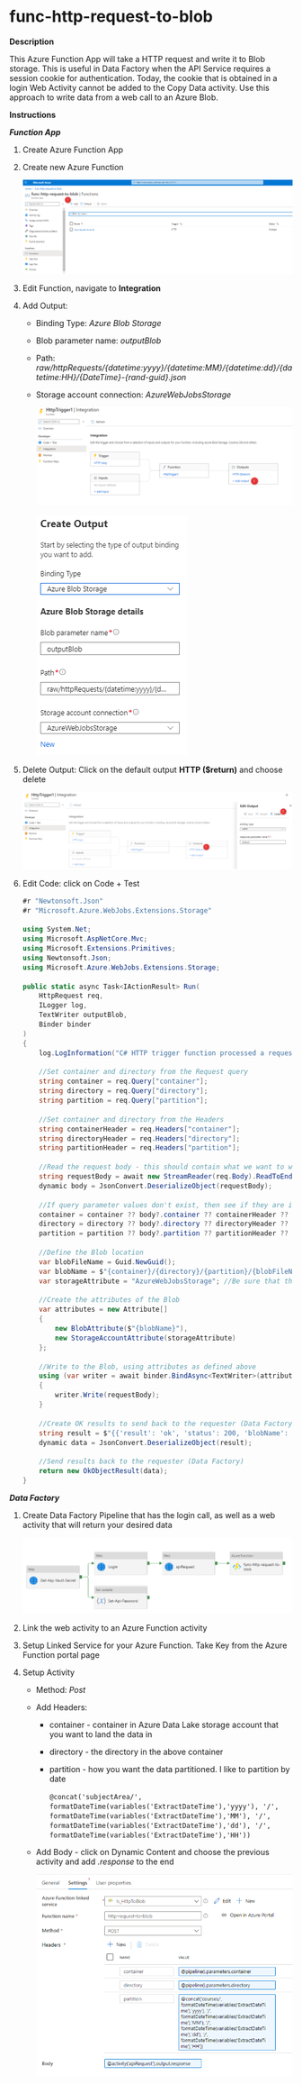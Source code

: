 # func-http-request-to-blob

**Description**

This Azure Function App will take a HTTP request and write it to Blob storage.  This is useful in Data Factory when the API Service requires a session cookie for authentication.  Today, the cookie that is obtained in a login Web Activity cannot be added to the Copy Data activity.  Use this approach to write data from a web call to an Azure Blob.

**Instructions**

***Function App***

1. Create Azure Function App

2. Create new Azure Function

   ![create-function](./media/create-function.png)

3. Edit Function, navigate to **Integration**

4. Add Output: 

   - Binding Type: *Azure Blob Storage*

   - Blob parameter name: *outputBlob*

   - Path: *raw/httpRequests/{datetime:yyyy}/{datetime:MM}/{datetime:dd}/{datetime:HH}/{DateTime}-{rand-guid}.json*

   - Storage account connection: *AzureWebJobsStorage*

     ![add-output](./media/add-output.png)

     ![](./media/output-settings.png)

     

5. Delete Output: Click on the default output **HTTP ($return)** and choose delete

   ![delete-default-output](./media/delete-default-output.png)

6. Edit Code: click on Code + Test

   ```c#
   #r "Newtonsoft.Json"
   #r "Microsoft.Azure.WebJobs.Extensions.Storage"

   using System.Net;
   using Microsoft.AspNetCore.Mvc;
   using Microsoft.Extensions.Primitives;
   using Newtonsoft.Json;
   using Microsoft.Azure.WebJobs.Extensions.Storage;

   public static async Task<IActionResult> Run(
       HttpRequest req,
       ILogger log,
       TextWriter outputBlob,
       Binder binder
   )
   {
       log.LogInformation("C# HTTP trigger function processed a request.");

       //Set container and directory from the Request query
       string container = req.Query["container"];
       string directory = req.Query["directory"];
       string partition = req.Query["partition"];

       //Set container and directory from the Headers
       string containerHeader = req.Headers["container"];
       string directoryHeader = req.Headers["directory"];
       string partitionHeader = req.Headers["partition"];

       //Read the request body - this should contain what we want to write to Blob
       string requestBody = await new StreamReader(req.Body).ReadToEndAsync();
       dynamic body = JsonConvert.DeserializeObject(requestBody);

       //If query parameter values don't exist, then see if they are in the body, then in the header, and finally default.
       container = container ?? body?.container ?? containerHeader ?? "raw";
       directory = directory ?? body?.directory ?? directoryHeader ?? "httpRequests";
       partition = partition ?? body?.partition ?? partitionHeader ?? "httpRequest";

       //Define the Blob location
       var blobFileName = Guid.NewGuid();
       var blobName = $"{container}/{directory}/{partition}/{blobFileName}.json";
       var storageAttribute = "AzureWebJobsStorage"; //Be sure that the Function App has this defined.

       //Create the attributes of the Blob
       var attributes = new Attribute[]
       {
           new BlobAttribute($"{blobName}"),
           new StorageAccountAttribute(storageAttribute)
       };

       //Write to the Blob, using attributes as defined above
       using (var writer = await binder.BindAsync<TextWriter>(attributes))
       {
           writer.Write(requestBody);
       }

       //Create OK results to send back to the requester (Data Factory)
       string result = $"{{'result': 'ok', 'status': 200, 'blobName': '{blobName}'}}";
       dynamic data = JsonConvert.DeserializeObject(result);

       //Send results back to the requester (Data Factory)
       return new OkObjectResult(data);
   }
   ```

***Data Factory***

1. Create Data Factory Pipeline that has the login call, as well as a web activity that will return your desired data

   ![data-factory-pipeline](./media/data-factory-pipeline.png)

2. Link the web activity to an Azure Function activity

3. Setup Linked Service for your Azure Function.  Take Key from the Azure Function portal page

4. Setup Activity

   - Method: *Post*

   - Add Headers:

     - container - container in Azure Data Lake storage account that you want to land the data in

     - directory - the directory in the above container

     - partition - how you want the data partitioned.  I like to partition by date

       ```@concat('subjectArea/', formatDateTime(variables('ExtractDateTime'),'yyyy'), '/', formatDateTime(variables('ExtractDateTime'),'MM'), '/', formatDateTime(variables('ExtractDateTime'),'dd'), '/', formatDateTime(variables('ExtractDateTime'),'HH'))```

   - Add Body - click on Dynamic Content and choose the previous activity and add *.response* to the end

     ![azure-function-data-factory-settings](./media/azure-function-data-factory-settings.png)
